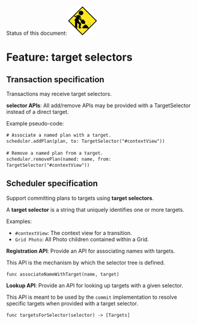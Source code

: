 Status of this document:
![](../../_assets/under-construction-flashing-barracade-animation.gif)

# Feature: target selectors

## Transaction specification

Transactions may receive target selectors.

**selector APIs**: All add\/remove APIs may be provided with a TargetSelector instead of a direct target.

Example pseudo-code:

```
# Associate a named plan with a target.
scheduler.addPlan(plan, to: TargetSelector("#contextView"))

# Remove a named plan from a target.
scheduler.removePlan(named: name, from: TargetSelector("#contextView"))
```

## Scheduler specification

Support committing plans to targets using **target selectors**.

A **target selector** is a string that uniquely identifies one or more targets.

Examples:

* `#contextView`: The context view for a transition.
* `Grid Photo`: All Photo children contained within a Grid.

**Registration API**: Provide an API for associating names with targets.

This API is the mechanism by which the selector tree is defined.

```
func associateNameWithTarget(name, target)
```

**Lookup API**: Provide an API for looking up targets with a given selector.

This API is meant to be used by the `commit` implementation to resolve specific targets when provided with a target selector.

```
func targetsForSelector(selector) -> [Targets]
```


